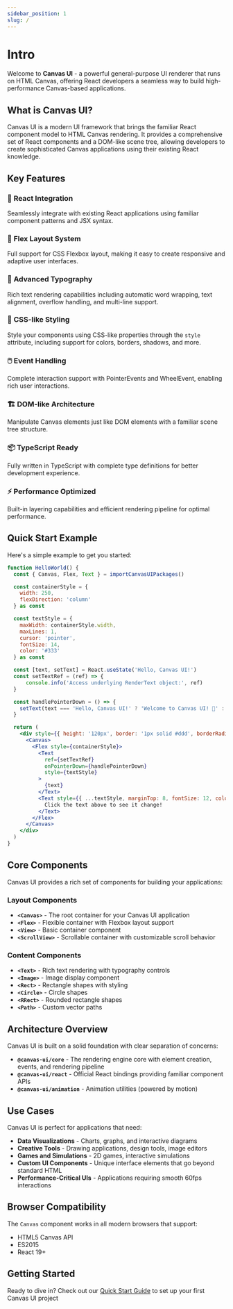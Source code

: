 ```yaml
---
sidebar_position: 1
slug: /
---
```


# Intro

Welcome to **Canvas UI** - a powerful general-purpose UI renderer that runs on HTML Canvas, offering React developers a seamless way to build high-performance Canvas-based applications.

## What is Canvas UI?

Canvas UI is a modern UI framework that brings the familiar React component model to HTML Canvas rendering. It provides a comprehensive set of React components and a DOM-like scene tree, allowing developers to create sophisticated Canvas applications using their existing React knowledge.

## Key Features

### 🎯 **React Integration**
Seamlessly integrate with existing React applications using familiar component patterns and JSX syntax.

### 📐 **Flex Layout System**
Full support for CSS Flexbox layout, making it easy to create responsive and adaptive user interfaces.

### 📝 **Advanced Typography**
Rich text rendering capabilities including automatic word wrapping, text alignment, overflow handling, and multi-line support.

### 🎨 **CSS-like Styling**
Style your components using CSS-like properties through the `style` attribute, including support for colors, borders, shadows, and more.

### 🖱️ **Event Handling**
Complete interaction support with PointerEvents and WheelEvent, enabling rich user interactions.

### 🏗️ **DOM-like Architecture**
Manipulate Canvas elements just like DOM elements with a familiar scene tree structure.

### 📦 **TypeScript Ready**
Fully written in TypeScript with complete type definitions for better development experience.

### ⚡ **Performance Optimized**
Built-in layering capabilities and efficient rendering pipeline for optimal performance.

## Quick Start Example

Here's a simple example to get you started:

```jsx live
function HelloWorld() {
  const { Canvas, Flex, Text } = importCanvasUIPackages()

  const containerStyle = {
    width: 250,
    flexDirection: 'column'
  } as const

  const textStyle = {
    maxWidth: containerStyle.width,
    maxLines: 1,
    cursor: 'pointer',
    fontSize: 14,
    color: '#333'
  } as const

  const [text, setText] = React.useState('Hello, Canvas UI!')
  const setTextRef = (ref) => {
      console.info('Access underlying RenderText object:', ref)
  }

  const handlePointerDown = () => {
    setText(text === 'Hello, Canvas UI!' ? 'Welcome to Canvas UI! 🎉' : 'Hello, Canvas UI!')
  }

  return (
    <div style={{ height: '120px', border: '1px solid #ddd', borderRadius: '4px' }}>
      <Canvas>
        <Flex style={containerStyle}>
          <Text
            ref={setTextRef}
            onPointerDown={handlePointerDown}
            style={textStyle}
          >
            {text}
          </Text>
          <Text style={{ ...textStyle, marginTop: 8, fontSize: 12, color: '#666' }}>
            Click the text above to see it change!
          </Text>
        </Flex>
      </Canvas>
    </div>
  )
}
```

## Core Components

Canvas UI provides a rich set of components for building your applications:

### Layout Components
- **`<Canvas>`** - The root container for your Canvas UI application
- **`<Flex>`** - Flexible container with Flexbox layout support
- **`<View>`** - Basic container component
- **`<ScrollView>`** - Scrollable container with customizable scroll behavior

### Content Components
- **`<Text>`** - Rich text rendering with typography controls
- **`<Image>`** - Image display component
- **`<Rect>`** - Rectangle shapes with styling
- **`<Circle>`** - Circle shapes
- **`<RRect>`** - Rounded rectangle shapes
- **`<Path>`** - Custom vector paths

## Architecture Overview

Canvas UI is built on a solid foundation with clear separation of concerns:

- **`@canvas-ui/core`** - The rendering engine core with element creation, events, and rendering pipeline
- **`@canvas-ui/react`** - Official React bindings providing familiar component APIs
- **`@canvas-ui/animation`** - Animation utilities (powered by motion)

## Use Cases

Canvas UI is perfect for applications that need:

- **Data Visualizations** - Charts, graphs, and interactive diagrams
- **Creative Tools** - Drawing applications, design tools, image editors
- **Games and Simulations** - 2D games, interactive simulations
- **Custom UI Components** - Unique interface elements that go beyond standard HTML
- **Performance-Critical UIs** - Applications requiring smooth 60fps interactions

## Browser Compatibility

The `Canvas` component works in all modern browsers that support:
- HTML5 Canvas API
- ES2015
- React 19+

## Getting Started

Ready to dive in? Check out our [Quick Start Guide](./quick-start/installation) to set up your first Canvas UI project

